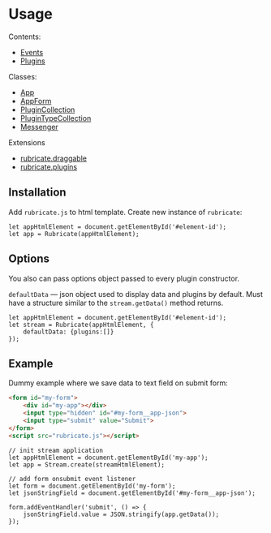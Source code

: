 Usage
=====

Contents:
- [Events](events.md)
- [Plugins](plugins.md)

Classes:
- [App](classes/App.md)
- [AppForm](classes/StreamForm.md)
- [PluginCollection](classes/PluginCollection.md)
- [PluginTypeCollection](classes/PluginTypeCollection.md)
- [Messenger](classes/Messenger.md)

Extensions
- [rubricate.draggable](extensions/rubricate.draggable.md)
- [rubricate.plugins](extensions/rubricate.plugins.md)

Installation
------------

Add `rubricate.js` to html template.
Create new instance of `rubricate`:

```$js
let appHtmlElement = document.getElementById('#element-id');
let app = Rubricate(appHtmlElement);
```

Options
-------

You also can pass options object passed to every plugin constructor.

`defaultData` — json object used to display data and plugins by default. Must have a structure similar to the `stream.getData()` method returns.
```$js
let appHtmlElement = document.getElementById('#element-id');
let stream = Rubricate(appHtmlElement, {
    defaultData: {plugins:[]}
});
```

Example
-------
Dummy example where we save data to text field on submit form:


```html
<form id="my-form">
    <div id="my-app"></div>
    <input type="hidden" id="#my-form__app-json">
    <input type="submit" value="Submit">
</form>
<script src="rubricate.js"></script>
```

```$js
// init stream application
let appHtmlElement = document.getElementById('my-app');
let app = Stream.create(streamHtmlElement);

// add form onsubmit event listener
let form = document.getElementById('my-form');
let jsonStringField = document.getElementById('#my-form__app-json');

form.addEventHandler('submit', () => {
    jsonStringField.value = JSON.stringify(app.getData());
});
```